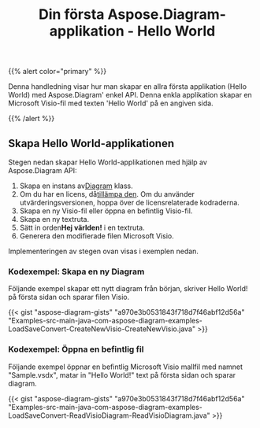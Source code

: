﻿---
title: Din första Aspose.Diagram-applikation - Hello World
type: docs
weight: 30
url: /sv/java/your-first-aspose-diagram-application-hello-world/
description: Den här sidan beskriver hur du skapar den första applikationen med biblioteket Aspose.Diagram.
---
{{% alert color="primary" %}}

Denna handledning visar hur man skapar en allra första applikation (Hello World) med Aspose.Diagram' enkel API. Denna enkla applikation skapar en Microsoft Visio-fil med texten 'Hello World' på en angiven sida.

{{% /alert %}}

## **Skapa Hello World-applikationen**

Stegen nedan skapar Hello World-applikationen med hjälp av Aspose.Diagram API:

1.  Skapa en instans av[Diagram](https://reference.aspose.com/diagram/java/com.aspose.diagram/diagram) klass.
1.  Om du har en licens, då[tillämpa den](https://reference.aspose.com/diagram/java/com.aspose.diagram/License).
 Om du använder utvärderingsversionen, hoppa över de licensrelaterade kodraderna.
1. Skapa en ny Visio-fil eller öppna en befintlig Visio-fil.
1. Skapa en ny textruta.
1.  Sätt in orden**Hej världen!** i en textruta.
1. Generera den modifierade filen Microsoft Visio.

Implementeringen av stegen ovan visas i exemplen nedan.

### **Kodexempel: Skapa en ny Diagram**

Följande exempel skapar ett nytt diagram från början, skriver Hello World! på första sidan och sparar filen Visio.

{{< gist "aspose-diagram-gists" "a970e3b0531843f718d7f46abf12d56a" "Examples-src-main-java-com-aspose-diagram-examples-LoadSaveConvert-CreateNewVisio-CreateNewVisio.java" >}}

### **Kodexempel: Öppna en befintlig fil**

Följande exempel öppnar en befintlig Microsoft Visio mallfil med namnet "Sample.vsdx", matar in "Hello World!" text på första sidan och sparar diagram.

{{< gist "aspose-diagram-gists" "a970e3b0531843f718d7f46abf12d56a" "Examples-src-main-java-com-aspose-diagram-examples-LoadSaveConvert-ReadVisioDiagram-ReadVisioDiagram.java" >}}

